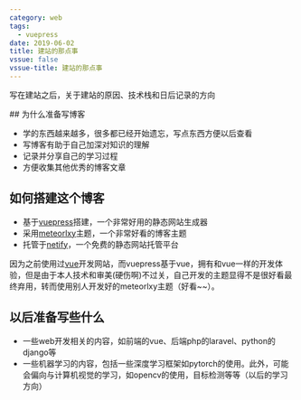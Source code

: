 ```yaml
---
category: web 
tags:
  - vuepress
date: 2019-06-02
title: 建站的那点事
vssue: false
vssue-title: 建站的那点事
---
```

写在建站之后，关于建站的原因、技术栈和日后记录的方向

<!-- more -->
<TOC />
## 为什么准备写博客

- 学的东西越来越多，很多都已经开始遗忘，写点东西方便以后查看
- 写博客有助于自己加深对知识的理解
- 记录并分享自己的学习过程
- 方便收集其他优秀的博客文章

## 如何搭建这个博客

- 基于[vuepress](https://v1.vuepress.vuejs.org/)搭建，一个非常好用的静态网站生成器
- 采用[meteorlxy](https://github.com/meteorlxy/vuepress-theme-meteorlxy)主题，一个非常好看的博客主题
- 托管于[netify](https://www.netlify.com/)，一个免费的静态网站托管平台

因为之前使用过[vue](https://vuejs.org/)开发网站，而vuepress基于vue，拥有和vue一样的开发体验，但是由于本人技术和审美(硬伤啊)不过关，自己开发的主题显得不是很好看最终弃用，转而使用别人开发好的meteorlxy主题（好看~~）。

## 以后准备写些什么

- 一些web开发相关的内容，如前端的vue、后端php的laravel、python的django等
- 一些机器学习的内容，包括一些深度学习框架如pytorch的使用。此外，可能会偏向与计算机视觉的学习，如opencv的使用，目标检测等等（以后的学习方向）